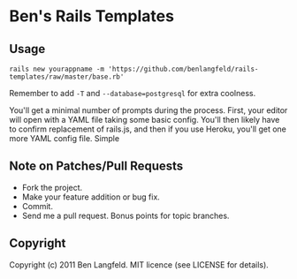 Ben's Rails Templates
=====================

Usage
-----
    rails new yourappname -m 'https://github.com/benlangfeld/rails-templates/raw/master/base.rb'

Remember to add `-T` and `--database=postgresql` for extra coolness.

You'll get a minimal number of prompts during the process. First, your editor will open with a YAML file taking some basic config. You'll then likely have to confirm replacement of rails.js, and then if you use Heroku, you'll get one more YAML config file. Simple

Note on Patches/Pull Requests
-----------------------------

* Fork the project.
* Make your feature addition or bug fix.
* Commit.
* Send me a pull request. Bonus points for topic branches.

Copyright
---------

Copyright (c) 2011 Ben Langfeld. MIT licence (see LICENSE for details).